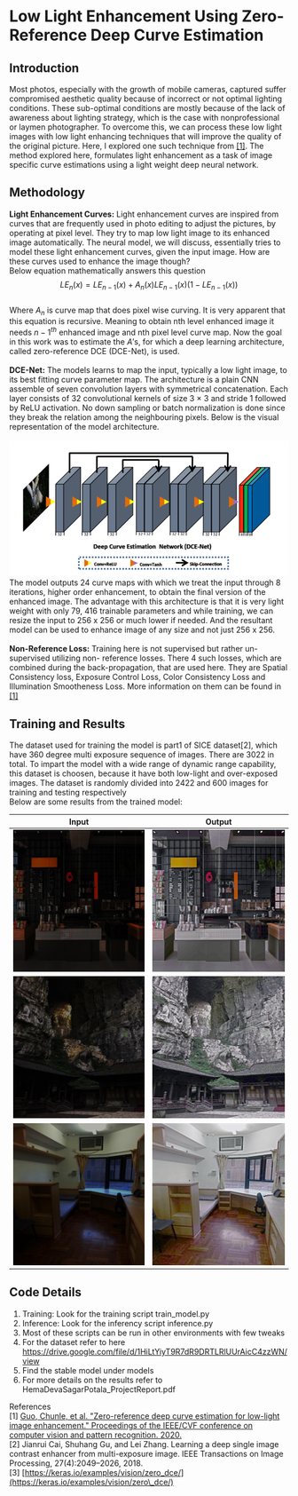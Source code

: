 # Low Light Enhancement Using Zero-Reference Deep Curve Estimation
## Introduction
Most photos, especially with the growth of mobile cameras, captured suffer compromised aesthetic
quality because of incorrect or not optimal lighting conditions. These sub-optimal conditions
are mostly because of the lack of awareness about lighting strategy, which is the case with nonprofessional
or laymen photographer. To overcome this, we can process these low light images with
low light enhancing techniques that will improve the quality of the original picture. Here,
I explored one such technique from [[1]](https://openaccess.thecvf.com/content_CVPR_2020/papers/Guo_Zero-Reference_Deep_Curve_Estimation_for_Low-Light_Image_Enhancement_CVPR_2020_paper.pdf). The method explored here, formulates light enhancement
as a task of image specific curve estimations using a light weight deep neural network.

## Methodology
**Light Enhancement Curves:** Light enhancement curves are
inspired from curves that are frequently used in photo editing to adjust the pictures, by operating
at pixel level. They try to map low light image to its enhanced image automatically. The neural
model, we will discuss, essentially tries to model these light enhancement curves, given the input
image. How are these curves used to enhance the image though? \
Below equation mathematically
answers this question\
$$LE_n(x) = LE_{n−1}(x) + A_n(x)LE_{n−1}(x)(1 − LE_{n−1}(x))$$\
Where $A_n$ is curve map that does pixel wise curving.
It is very apparent that this equation is recursive. Meaning to obtain nth level enhanced image it
needs ${n − 1}^{th}$ enhanced image and nth pixel level curve map. Now the goal in this work was to estimate the $A$′s,
for which a deep learning architecture, called zero-reference DCE (DCE-Net), is used.\
\
**DCE-Net:** The models learns to map the input, typically a low light image, to its best
fitting curve parameter map. The architecture is a plain CNN assemble of seven convolution layers
with symmetrical concatenation. Each layer consists of 32 convolutional kernels of size 3 × 3 and
stride 1 followed by ReLU activation. No down sampling or batch normalization is done since they
break the relation among the neighbouring pixels. Below is the visual representation of the model
architecture.\
\
![DCE Net](dce.png)\
The model outputs 24 curve maps with which we treat the input through 8 iterations, higher order
enhancement, to obtain the final version of the enhanced image. The advantage with this architecture
is that it is very light weight with only 79, 416 trainable parameters and while training, we
can resize the input to 256 x 256 or much lower if needed. And the resultant model can be used to
enhance image of any size and not just 256 x 256.\
\
**Non-Reference Loss:** Training here is not supervised but rather un-supervised utilizing non-
reference losses. There 4 such losses, which are combined during the back-propagation, that are used
here. They are Spatial Consistency loss, Exposure Control Loss, Color Consistency Loss and Illumination
Smootheness Loss. More information on them can be found in [[1]](https://openaccess.thecvf.com/content_CVPR_2020/papers/Guo_Zero-Reference_Deep_Curve_Estimation_for_Low-Light_Image_Enhancement_CVPR_2020_paper.pdf)

## Training and Results
The dataset used for training the model is part1 of SICE dataset[2], which have 360 degree multi
exposure sequence of images. There are 3022 in total. To impart the model with a wide range of
dynamic range capability, this dataset is choosen, because it have both low-light and over-exposed
images. The dataset is randomly divided into 2422 and 600 images for training and testing respectively\
Below are some results from the trained model:

| Input                                                 | Output                                        |
| ----------------------------------------------------- | --------------------------------------------- |
| <img src="example_1.JPG" width="256" height="256">    | <img src="35_1.JPG" width="256" height="256"> |
| <img src="example_2.JPG" width="256" height="256">    | <img src="2_1.JPG" width="256" height="256"> |
| <img src="example_3.JPG" width="256" height="256">    | <img src="121_2.JPG" width="256" height="256"> |


## Code Details

1) Training: Look for the training script train_model.py
2) Inference: Look for the inferency script inference.py
3) Most of these scripts can be run in other environments with few tweaks
4) For the dataset refer to here https://drive.google.com/file/d/1HiLtYiyT9R7dR9DRTLRlUUrAicC4zzWN/view
5) Find the stable model under models
6) For more details on the results refer to HemaDevaSagarPotala_ProjectReport.pdf

References\
[1] [Guo, Chunle, et al. "Zero-reference deep curve estimation for low-light image enhancement." Proceedings of the IEEE/CVF conference on computer vision and pattern recognition. 2020.](https://openaccess.thecvf.com/content_CVPR_2020/papers/Guo_Zero-Reference_Deep_Curve_Estimation_for_Low-Light_Image_Enhancement_CVPR_2020_paper.pdf)\
[2] Jianrui Cai, Shuhang Gu, and Lei Zhang. Learning a deep single image contrast enhancer
from multi-exposure image. IEEE Transactions on Image Processing, 27(4):2049–2026, 2018.\
[3] [https://keras.io/examples/vision/zero_dce/](https://keras.io/examples/vision/zero\_dce/)


